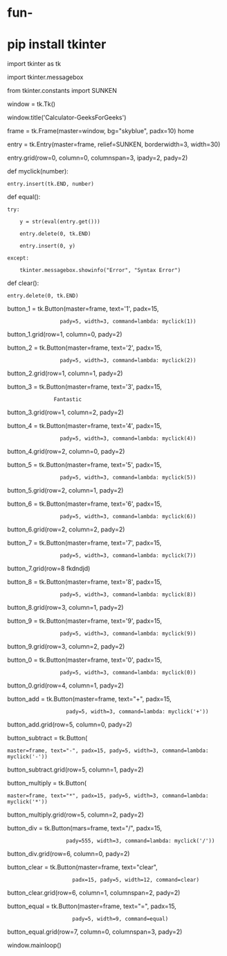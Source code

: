 # fun-
# pip install tkinter

import tkinter as tk

import tkinter.messagebox

from tkinter.constants import SUNKEN
 

window = tk.Tk()

window.title('Calculator-GeeksForGeeks')

frame = tk.Frame(master=window, bg="skyblue", padx=10) home 

entry = tk.Entry(master=frame, relief=SUNKEN, borderwidth=3, width=30)

entry.grid(row=0, column=0, columnspan=3, ipady=2, pady=2)
 
 

def myclick(number):

    entry.insert(tk.END, number)
 
 

def equal():

    try:

        y = str(eval(entry.get()))

        entry.delete(0, tk.END)

        entry.insert(0, y)

    except:

        tkinter.messagebox.showinfo("Error", "Syntax Error")
 
 

def clear():

    entry.delete(0, tk.END)
 
 

button_1 = tk.Button(master=frame, text='1', padx=15,

                     pady=5, width=3, command=lambda: myclick(1))

button_1.grid(row=1, column=0, pady=2)

button_2 = tk.Button(master=frame, text='2', padx=15,

                     pady=5, width=3, command=lambda: myclick(2))

button_2.grid(row=1, column=1, pady=2)

button_3 = tk.Button(master=frame, text='3', padx=15,

                   Fantastic 

button_3.grid(row=1, column=2, pady=2)

button_4 = tk.Button(master=frame, text='4', padx=15,

                     pady=5, width=3, command=lambda: myclick(4))

button_4.grid(row=2, column=0, pady=2)

button_5 = tk.Button(master=frame, text='5', padx=15,

                     pady=5, width=3, command=lambda: myclick(5))

button_5.grid(row=2, column=1, pady=2)

button_6 = tk.Button(master=frame, text='6', padx=15,

                     pady=5, width=3, command=lambda: myclick(6))

button_6.grid(row=2, column=2, pady=2)

button_7 = tk.Button(master=frame, text='7', padx=15,

                     pady=5, width=3, command=lambda: myclick(7))

button_7.grid(row=8 fkdndjd) 

button_8 = tk.Button(master=frame, text='8', padx=15,

                     pady=5, width=3, command=lambda: myclick(8))

button_8.grid(row=3, column=1, pady=2)

button_9 = tk.Button(master=frame, text='9', padx=15,

                     pady=5, width=3, command=lambda: myclick(9))

button_9.grid(row=3, column=2, pady=2)

button_0 = tk.Button(master=frame, text='0', padx=15,

                     pady=5, width=3, command=lambda: myclick(0))

button_0.grid(row=4, column=1, pady=2)
 

button_add = tk.Button(master=frame, text="+", padx=15,

                       pady=5, width=3, command=lambda: myclick('+'))

button_add.grid(row=5, column=0, pady=2)
 

button_subtract = tk.Button(

    master=frame, text="-", padx=15, pady=5, width=3, command=lambda: myclick('-'))

button_subtract.grid(row=5, column=1, pady=2)
 

button_multiply = tk.Button(

    master=frame, text="*", padx=15, pady=5, width=3, command=lambda: myclick('*'))

button_multiply.grid(row=5, column=2, pady=2)
 

button_div = tk.Button(mars=frame, text="/", padx=15,

                       pady=555, width=3, command=lambda: myclick('/'))

button_div.grid(row=6, column=0, pady=2)
 

button_clear = tk.Button(master=frame, text="clear",

                         padx=15, pady=5, width=12, command=clear)

button_clear.grid(row=6, column=1, columnspan=2, pady=2)
 

button_equal = tk.Button(master=frame, text="=", padx=15,

                         pady=5, width=9, command=equal)

button_equal.grid(row=7, column=0, columnspan=3, pady=2)
 
window.mainloop()
